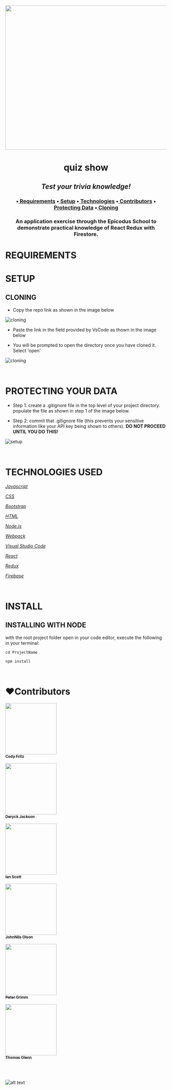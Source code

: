 
<h1 align='center'><img width='900' height='450' src='https://s.yimg.com/uu/api/res/1.2/WTWAYqx40DQsHLABw9ue8Q--~B/aD01NTg7dz05OTI7c209MTthcHBpZD15dGFjaHlvbg--/https://media.zenfs.com/en/us.abcnews.gma.com/51c57d0dd7f9bd4ccf3a3a8232d025bb'><br>


**<h1 align = 'center'>quiz show**


*<h2 align ='center'>Test your trivia knowledge!*


<h3 align ='center'>•<a href='#requirements'> Requirements</a> •<a href='#setup'> Setup</a> •<a href='#technologies-used'> Technologies</a> •<a href='#❤️contributors'> Contributors</a> •<a href='#protecting-your-data'> Protecting Data</a> •<a href='#cloning'> Cloning</a></h3>


<h3 align='center'>An application exercise through the Epicodus School to demonstrate practical knowledge of React Redux with Firestore.</h3>

# **REQUIREMENTS**

# **SETUP**

## **CLONING**

* Copy the repo link as shown in the image below

![cloning](https://coding-assets.s3-us-west-2.amazonaws.com/img/clone.gif 'How to clone repo')

* Paste the link in the field provided by VsCode as thown in the image below

* You will be prompted to open the directory once you have cloned it. Select 'open'

![cloning](https://coding-assets.s3-us-west-2.amazonaws.com/img/clone-github2.gif 'Cloning from Github within VSCode')

<br>

# **PROTECTING YOUR DATA**

* Step 1: create a .gitignore file in the top level of your project directory. populate the file as shown in step 1 of the image below.

* Step 2: commit that .gitignore file (this prevents your sensitive information like your API key being shown to others). **DO NOT PROCEED UNTIL YOU DO THIS!**

![setup](https://coding-assets.s3-us-west-2.amazonaws.com/img/readme-image-3.jpg 'Set up instructions')

<br>

# **TECHNOLOGIES USED**

_[Javascript](https://developer.mozilla.org/en-US/docs/Web/JavaScript)_

_[CSS](https://en.wikipedia.org/wiki/Cascading_Style_Sheets)_

_[Bootstrap](https://getbootstrap.com/)_

_[HTML](https://developer.mozilla.org/en-US/docs/Web/HTML)_

_[Node.js](https://nodejs.org/en/)_

_[Webpack](https://webpack.js.org/)_

_[Visual Studio Code](https://code.visualstudio.com/)_

_[React](https://reactjs.org/)_

_[Redux](https://redux.js.org/)_

_[Firebase](https://firebase.google.com/)_

<br>

# **INSTALL**

## **INSTALLING WITH NODE**


with the root project folder open in your code editor, execute the following in your terminal:

``cd ProjectName``

``npm install``


<br>

# **❤️Contributors**

[<img src='https://coding-assets.s3-us-west-2.amazonaws.com/linked-in-images/cody-fritz.jpeg' width='160px;'/><br /><sub><b>Cody Fritz</b></sub>](https://www.linkedin.com/in/zentraxius/)<br />

[<img src='https://coding-assets.s3-us-west-2.amazonaws.com/linked-in-images/deryck-jackson.jpeg' width='160px;'/><br /><sub><b>Deryck Jackson</b></sub>](https://www.linkedin.com/in/deryckjackson/)<br />

[<img src='https://coding-assets.s3-us-west-2.amazonaws.com/linked-in-images/ian-scott.jpeg' width='160px;'/><br /><sub><b>Ian Scott</b></sub>](https://www.linkedin.com/in/ian-scott-portland-or/)<br />

[<img src='https://coding-assets.s3-us-west-2.amazonaws.com/linked-in-images/johnnils-olson.jpeg' width='160px;'/><br /><sub><b>JohnNils Olson</b></sub>](https://www.linkedin.com/in/johnnilsolson/)<br />

[<img src='https://coding-assets.s3-us-west-2.amazonaws.com/linked-in-images/peter-grimm.jpeg' width='160px;'/><br /><sub><b>Peter Grimm</b></sub>](https://www.linkedin.com/in/pagrimm/)<br />

[<img src='https://coding-assets.s3-us-west-2.amazonaws.com/linked-in-images/thomas-glenn.jpeg' width='160px;'/><br /><sub><b>Thomas Glenn</b></sub>](https://www.linkedin.com/in/glennergy/)<br />

<br>

<br>

![alt text][logo]

[logo]: https://img.shields.io/bower/l/bootstrap 'MIT License'